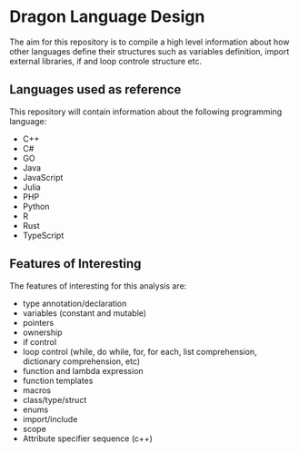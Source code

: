 # Dragon Language Design

The aim for this repository is to compile a high level information about how other 
languages define their structures such as variables definition, import external libraries,
if and loop controle structure etc.


## Languages used as reference

This repository will contain information about the following programming language:

- C++
- C#
- GO
- Java
- JavaScript
- Julia
- PHP
- Python
- R
- Rust
- TypeScript

## Features of Interesting

The features of interesting for this analysis are:

- type annotation/declaration
- variables (constant and mutable)
- pointers
- ownership
- if control
- loop control (while, do while, for, for each, list comprehension, dictionary comprehension, etc)
- function and lambda expression
- function templates
- macros
- class/type/struct
- enums
- import/include
- scope
- Attribute specifier sequence (c++)
